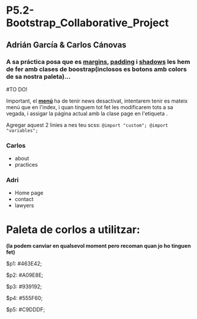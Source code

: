 # P5.2-Bootstrap_Collaborative_Project
## Adrián García & Carlos Cánovas

### A sa práctica posa que es [margins](https://getbootstrap.com/docs/4.4/utilities/spacing/ "Spacing boostrap"), [padding](https://www.w3schools.com/bootstrap4/bootstrap_utilities.asp "Resum w3") i [shadows](https://getbootstrap.com/docs/4.4/utilities/shadows/ "Shadows boostrap") les hem de fer amb clases de boostrap(inclosos es botons amb colors de sa nostra paleta)...


#TO DO!

Important, el **[menú](http://81.203.8.151/P05.2_menu.php "Aquest menú")** ha de tenir news desactivat, intentarem tenir es mateix menú que en l'index, i quan tinguem tot fet les modificarem tots a sa vegada, i assigar la página actual amb la clase page en l'etiqueta <a>.

Agregar aquest 2 linies a nes teu scss:
`@import "custom";
@import "variables";`
### Carlos
* about
* practices


### Adri
* Home page
* contact
* lawyers


# Paleta de corlos a utilitzar: 
**(la podem canviar en qualsevol moment pero recoman quan jo ho tinguen fet)**

$p1: #463E42;

$p2: #A09E8E;

$p3: #939192;

$p4: #555F60;

$p5: #C9DDDF;
